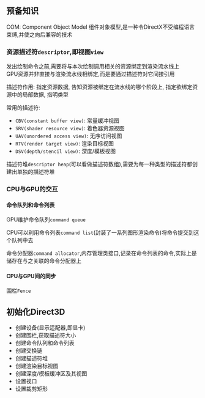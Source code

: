 ## 预备知识
COM: Component Object Model 组件对象模型,是一种令DirectX不受编程语言束缚,并使之向后兼容的技术  

### 资源描述符`descriptor`,即视图`view`
发出绘制命令之前,需要将与本次绘制调用相关的资源绑定到渲染流水线上  
GPU资源并非直接与渲染流水线相绑定,而是要通过描述符对它间接引用  

描述符作用: 指定资源数据, 告知资源被绑定在流水线的哪个阶段上, 指定欲绑定资源中的局部数据, 指明类型  

常用的描述符:  
+ `CBV(constant buffer view)`: 常量缓冲视图  
+ `SRV(shader resource view)`: 着色器资源视图  
+ `UAV(unordered access view)`: 无序访问视图  
+ `RTV(render target view)`: 渲染目标视图  
+ `DSV(depth/stencil view)`: 深度/模板视图  

描述符堆`descriptor heap`(可以看做描述符数组),需要为每一种类型的描述符都创建出单独的描述符堆  

### CPU与GPU的交互

#### 命令队列和命令列表
GPU维护命令队列`command queue`  

CPU可以利用命令列表`command list`(封装了一系列图形渲染命令)将命令提交到这个队列中去  

命令分配器`command allocator`,内存管理类接口,记录在命令列表的命令,实际上是储存在与之关联的命令分配器上  

#### CPU与GPU间的同步
围栏`Fence`  

## 初始化Direct3D
+ 创建设备(显示适配器,即显卡)  
+ 创建围栏,获取描述符大小  
+ 创建命令队列和命令列表  
+ 创建交换链  
+ 创建描述符堆  
+ 创建渲染目标视图  
+ 创建深度/模板缓冲区及其视图  
+ 设置视口  
+ 设置裁剪矩形  
